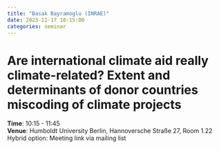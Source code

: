 ```yaml
---
title: "Basak Bayramoglu (INRAE)"
date: 2023-11-17 10:15:00
categories: seminar
---
```


# Are international climate aid really climate-related? Extent and determinants of donor countries miscoding of climate projects  
**Time**: 10:15 - 11:45  
**Venue**: Humboldt University Berlin, Hannoversche Straße 27, Room 1.22  
Hybrid option: Meeting link via mailing list
